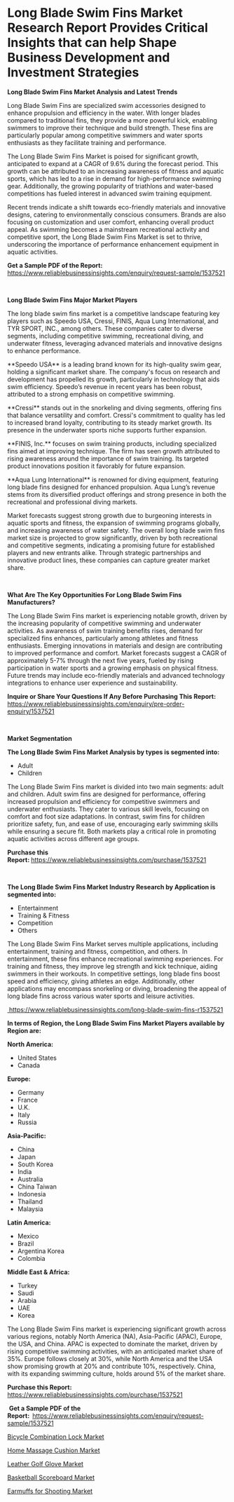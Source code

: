 <p><h1>Long Blade Swim Fins Market Research Report Provides Critical Insights that can help Shape Business Development and Investment Strategies</h1></p><p><strong>Long Blade Swim Fins Market Analysis and Latest Trends</strong></p>
<p><p>Long Blade Swim Fins are specialized swim accessories designed to enhance propulsion and efficiency in the water. With longer blades compared to traditional fins, they provide a more powerful kick, enabling swimmers to improve their technique and build strength. These fins are particularly popular among competitive swimmers and water sports enthusiasts as they facilitate training and performance.</p><p>The Long Blade Swim Fins Market is poised for significant growth, anticipated to expand at a CAGR of 9.6% during the forecast period. This growth can be attributed to an increasing awareness of fitness and aquatic sports, which has led to a rise in demand for high-performance swimming gear. Additionally, the growing popularity of triathlons and water-based competitions has fueled interest in advanced swim training equipment.</p><p>Recent trends indicate a shift towards eco-friendly materials and innovative designs, catering to environmentally conscious consumers. Brands are also focusing on customization and user comfort, enhancing overall product appeal. As swimming becomes a mainstream recreational activity and competitive sport, the Long Blade Swim Fins Market is set to thrive, underscoring the importance of performance enhancement equipment in aquatic activities.</p></p>
<p><strong>Get a Sample PDF of the Report:&nbsp;</strong> <a href="https://www.reliablebusinessinsights.com/enquiry/request-sample/1537521?utm_campaign=1106&utm_medium=2&utm_source=Github&utm_content=ia&utm_term=05042025&utm_id=long-blade-swim-fins">https://www.reliablebusinessinsights.com/enquiry/request-sample/1537521</a></p>
<p>&nbsp;</p>
<p><strong>Long Blade Swim Fins Major Market Players</strong></p>
<p><p>The long blade swim fins market is a competitive landscape featuring key players such as Speedo USA, Cressi, FINIS, Aqua Lung International, and TYR SPORT, INC., among others. These companies cater to diverse segments, including competitive swimming, recreational diving, and underwater fitness, leveraging advanced materials and innovative designs to enhance performance.</p><p>**Speedo USA** is a leading brand known for its high-quality swim gear, holding a significant market share. The company's focus on research and development has propelled its growth, particularly in technology that aids swim efficiency. Speedo’s revenue in recent years has been robust, attributed to a strong emphasis on competitive swimming.</p><p>**Cressi** stands out in the snorkeling and diving segments, offering fins that balance versatility and comfort. Cressi's commitment to quality has led to increased brand loyalty, contributing to its steady market growth. Its presence in the underwater sports niche supports further expansion.</p><p>**FINIS, Inc.** focuses on swim training products, including specialized fins aimed at improving technique. The firm has seen growth attributed to rising awareness around the importance of swim training. Its targeted product innovations position it favorably for future expansion.</p><p>**Aqua Lung International** is renowned for diving equipment, featuring long blade fins designed for enhanced propulsion. Aqua Lung’s revenue stems from its diversified product offerings and strong presence in both the recreational and professional diving markets.</p><p>Market forecasts suggest strong growth due to burgeoning interests in aquatic sports and fitness, the expansion of swimming programs globally, and increasing awareness of water safety. The overall long blade swim fins market size is projected to grow significantly, driven by both recreational and competitive segments, indicating a promising future for established players and new entrants alike. Through strategic partnerships and innovative product lines, these companies can capture greater market share.</p></p>
<p>&nbsp;</p>
<p><strong>What Are The Key Opportunities For Long Blade Swim Fins Manufacturers?</strong></p>
<p><p>The Long Blade Swim Fins market is experiencing notable growth, driven by the increasing popularity of competitive swimming and underwater activities. As awareness of swim training benefits rises, demand for specialized fins enhances, particularly among athletes and fitness enthusiasts. Emerging innovations in materials and design are contributing to improved performance and comfort. Market forecasts suggest a CAGR of approximately 5-7% through the next five years, fueled by rising participation in water sports and a growing emphasis on physical fitness. Future trends may include eco-friendly materials and advanced technology integrations to enhance user experience and sustainability.</p></p>
<p><strong>Inquire or Share Your Questions If Any Before Purchasing This Report:</strong> <a href="https://www.reliablebusinessinsights.com/enquiry/pre-order-enquiry/1537521?utm_campaign=1106&utm_medium=2&utm_source=Github&utm_content=ia&utm_term=05042025&utm_id=long-blade-swim-fins">https://www.reliablebusinessinsights.com/enquiry/pre-order-enquiry/1537521</a></p>
<p>&nbsp;</p>
<p><strong>Market Segmentation</strong></p>
<p><strong>The Long Blade Swim Fins Market Analysis by types is segmented into:</strong></p>
<p><ul><li>Adult</li><li>Children</li></ul></p>
<p><p>The Long Blade Swim Fins market is divided into two main segments: adult and children. Adult swim fins are designed for performance, offering increased propulsion and efficiency for competitive swimmers and underwater enthusiasts. They cater to various skill levels, focusing on comfort and foot size adaptations. In contrast, swim fins for children prioritize safety, fun, and ease of use, encouraging early swimming skills while ensuring a secure fit. Both markets play a critical role in promoting aquatic activities across different age groups.</p></p>
<p><strong>Purchase this Report:&nbsp;</strong><a href="https://www.reliablebusinessinsights.com/purchase/1537521?utm_campaign=1106&utm_medium=2&utm_source=Github&utm_content=ia&utm_term=05042025&utm_id=long-blade-swim-fins">https://www.reliablebusinessinsights.com/purchase/1537521</a></p>
<p>&nbsp;</p>
<p><strong>The Long Blade Swim Fins Market Industry Research by Application is segmented into:</strong></p>
<p><ul><li>Entertainment</li><li>Training & Fitness</li><li>Competition</li><li>Others</li></ul></p>
<p><p>The Long Blade Swim Fins Market serves multiple applications, including entertainment, training and fitness, competition, and others. In entertainment, these fins enhance recreational swimming experiences. For training and fitness, they improve leg strength and kick technique, aiding swimmers in their workouts. In competitive settings, long blade fins boost speed and efficiency, giving athletes an edge. Additionally, other applications may encompass snorkeling or diving, broadening the appeal of long blade fins across various water sports and leisure activities.</p></p>
<p><a href="https://www.reliablebusinessinsights.com/long-blade-swim-fins-r1537521?utm_campaign=1106&utm_medium=2&utm_source=Github&utm_content=ia&utm_term=05042025&utm_id=long-blade-swim-fins">&nbsp;https://www.reliablebusinessinsights.com/long-blade-swim-fins-r1537521</a></p>
<p><strong>In terms of Region, the Long Blade Swim Fins Market Players available by Region are:</strong></p>
<p>
    <p> <strong> North America: </strong>
        <ul>
            <li>United States</li>
            <li>Canada</li>
        </ul>
        </p> 
    <p> <strong> Europe: </strong>
        <ul>
            <li>Germany</li>
            <li>France</li>
            <li>U.K.</li>
            <li>Italy</li>
            <li>Russia</li>
        </ul>
        </p> 
    <p> <strong> Asia-Pacific: </strong>
        <ul>
            <li>China</li>
            <li>Japan</li>
            <li>South Korea</li>
            <li>India</li>
            <li>Australia</li>
            <li>China Taiwan</li>
            <li>Indonesia</li>
            <li>Thailand</li>
            <li>Malaysia</li>
        </ul>
        </p> 
    <p> <strong> Latin America: </strong>
        <ul>
            <li>Mexico</li>
            <li>Brazil</li>
            <li>Argentina Korea</li>
            <li>Colombia</li>
        </ul>
        </p> 
    <p> <strong> Middle East & Africa: </strong>
        <ul>
            <li>Turkey</li>
            <li>Saudi</li>
            <li>Arabia</li>
            <li>UAE</li>
            <li>Korea</li>
        </ul>
    </p>
    </p>
<p><p>The Long Blade Swim Fins market is experiencing significant growth across various regions, notably North America (NA), Asia-Pacific (APAC), Europe, the USA, and China. APAC is expected to dominate the market, driven by rising competitive swimming activities, with an anticipated market share of 35%. Europe follows closely at 30%, while North America and the USA show promising growth at 20% and contribute 10%, respectively. China, with its expanding swimming culture, holds around 5% of the market share.</p></p>
<p><strong>Purchase this Report: </strong><a href="https://www.reliablebusinessinsights.com/purchase/1537521?utm_campaign=1106&utm_medium=2&utm_source=Github&utm_content=ia&utm_term=05042025&utm_id=long-blade-swim-fins">https://www.reliablebusinessinsights.com/purchase/1537521</a></p>
<p>&nbsp;<strong>Get a Sample PDF of the Report:&nbsp;&nbsp;</strong><a href="https://www.reliablebusinessinsights.com/enquiry/request-sample/1537521?utm_campaign=1106&utm_medium=2&utm_source=Github&utm_content=ia&utm_term=05042025&utm_id=long-blade-swim-fins">https://www.reliablebusinessinsights.com/enquiry/request-sample/1537521</a></p>
<p><strong></strong></p>
<p><p><a href="https://github.com/dringmurza6r/Market-Research-Report-List-1/blob/main/bicycle-combination-lock-market.md?utm_campaign=1106&utm_medium=2&utm_source=Github&utm_content=ia&utm_term=05042025&utm_id=long-blade-swim-fins">Bicycle Combination Lock Market</a></p><p><a href="https://github.com/abdhsheila7/Market-Research-Report-List-1/blob/main/home-massage-cushion-market.md?utm_campaign=1106&utm_medium=2&utm_source=Github&utm_content=ia&utm_term=05042025&utm_id=long-blade-swim-fins">Home Massage Cushion Market</a></p><p><a href="https://github.com/rjaibiagha/Market-Research-Report-List-1/blob/main/leather-golf-glove-market.md?utm_campaign=1106&utm_medium=2&utm_source=Github&utm_content=ia&utm_term=05042025&utm_id=long-blade-swim-fins">Leather Golf Glove Market</a></p><p><a href="https://github.com/rumaskdallys2/Market-Research-Report-List-1/blob/main/basketball-scoreboard-market.md?utm_campaign=1106&utm_medium=2&utm_source=Github&utm_content=ia&utm_term=05042025&utm_id=long-blade-swim-fins">Basketball Scoreboard Market</a></p><p><a href="https://github.com/godekkutero4/Market-Research-Report-List-1/blob/main/earmuffs-for-shooting-market.md?utm_campaign=1106&utm_medium=2&utm_source=Github&utm_content=ia&utm_term=05042025&utm_id=long-blade-swim-fins">Earmuffs for Shooting Market</a></p></p>